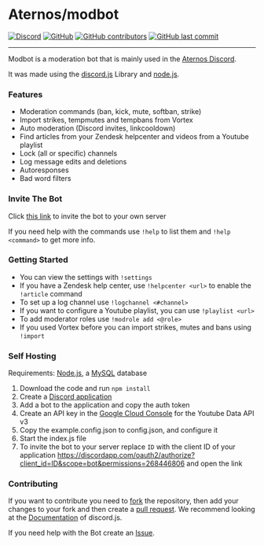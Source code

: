 # Aternos/modbot
[![Discord](https://img.shields.io/discord/107936397578489856?style=plastic)](https://chat.aternos.org/)
[![GitHub](https://img.shields.io/github/license/aternosorg/modbot?style=plastic)](https://github.com/aternosorg/modbot/blob/master/LICENSE)
[![GitHub contributors](https://img.shields.io/github/contributors/aternosorg/modbot?style=plastic)](https://github.com/aternosorg/modbot/graphs/contributors)
[![GitHub last commit](https://img.shields.io/github/last-commit/aternosorg/modbot?style=plastic)](https://github.com/aternosorg/modbot/commits/)

---
Modbot is a moderation bot that is mainly used in the [Aternos Discord](https://chat.aternos.org).

It was made using the [discord.js](https://discord.js.org/) Library and [node.js](https://nodejs.org/).

### Features
- Moderation commands (ban, kick, mute, softban, strike)
- Import strikes, tempmutes and tempbans from Vortex 
- Auto moderation (Discord invites, linkcooldown)
- Find articles from your Zendesk helpcenter and videos from a Youtube playlist
- Lock (all or specific) channels
- Log message edits and deletions
- Autoresponses
- Bad word filters

### Invite The Bot
Click [this link](https://discordapp.com/oauth2/authorize?client_id=790967448111153153&scope=bot&permissions=268446806) to invite the bot to your own server

If you need help with the commands use `!help` to list them and `!help <command>` to get more info.

### Getting Started
- You can view the settings with `!settings`
- If you have a Zendesk help center, use `!helpcenter <url>` to enable the `!article` command
- To set up a log channel use `!logchannel <#channel>`
- If you want to configure a Youtube playlist, you can use `!playlist <url>`
- To add moderator roles use `!modrole add <@role>`
- If you used Vortex before you can import strikes, mutes and bans using `!import`

### Self Hosting
Requirements: [Node.js](https://nodejs.org/en/download/), a [MySQL](https://dev.mysql.com/downloads/mysql/) database
1. Download the code and run `npm install`
2. Create a [Discord application](https://discordapp.com/developers/applications/)
3. Add a bot to the application and copy the auth token
4. Create an API key in the [Google Cloud Console](https://console.cloud.google.com/) for the Youtube Data API v3
5. Copy the example.config.json to config.json, and configure it
6. Start the index.js file
7. To invite the bot to your server replace `ID` with the client ID of your application https://discordapp.com/oauth2/authorize?client_id=ID&scope=bot&permissions=268446806 and open the link

### Contributing
If you want to contribute you need to [fork](https://docs.github.com/en/github/getting-started-with-github/fork-a-repo) the repository, then add your changes to your fork and then create a [pull request](https://github.com/aternosorg/modbot/compare). We recommend looking at the [Documentation](https://discord.js.org/#/docs/) of discord.js.

If you need help with the Bot create an [Issue](https://github.com/aternosorg/modbot/issues).
